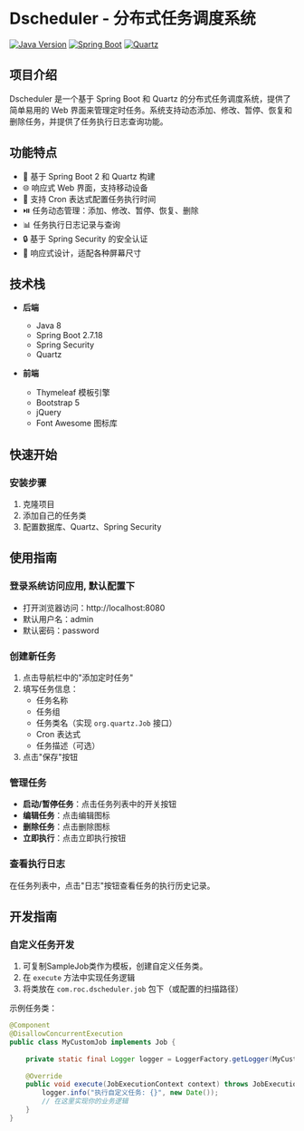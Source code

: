 # Dscheduler - 分布式任务调度系统

[![Java Version](https://img.shields.io/badge/Java-8%2B-blue.svg)](https://www.java.com/)
[![Spring Boot](https://img.shields.io/badge/Spring%20Boot-2.7.18-brightgreen.svg)](https://spring.io/projects/spring-boot)
[![Quartz](https://img.shields.io/badge/Quartz-2.3.2-orange.svg)](http://www.quartz-scheduler.org/)

## 项目介绍

Dscheduler 是一个基于 Spring Boot 和 Quartz 的分布式任务调度系统，提供了简单易用的 Web 界面来管理定时任务。系统支持动态添加、修改、暂停、恢复和删除任务，并提供了任务执行日志查询功能。

## 功能特点

- 🚀 基于 Spring Boot 2 和 Quartz 构建
- 🌐 响应式 Web 界面，支持移动设备
- 🔄 支持 Cron 表达式配置任务执行时间
- ⏯️ 任务动态管理：添加、修改、暂停、恢复、删除
- 📊 任务执行日志记录与查询
- 🔒 基于 Spring Security 的安全认证
- 📱 响应式设计，适配各种屏幕尺寸

## 技术栈

- **后端**
  - Java 8
  - Spring Boot 2.7.18
  - Spring Security
  - Quartz

- **前端**
  - Thymeleaf 模板引擎
  - Bootstrap 5
  - jQuery
  - Font Awesome 图标库

## 快速开始

### 安装步骤

1. 克隆项目
2. 添加自己的任务类
3. 配置数据库、Quartz、Spring Security

## 使用指南

### 登录系统访问应用, 默认配置下
- 打开浏览器访问：http://localhost:8080
- 默认用户名：admin
- 默认密码：password

### 创建新任务

1. 点击导航栏中的"添加定时任务"
2. 填写任务信息：
   - 任务名称
   - 任务组
   - 任务类名（实现 `org.quartz.Job` 接口）
   - Cron 表达式
   - 任务描述（可选）
3. 点击"保存"按钮

### 管理任务

- **启动/暂停任务**：点击任务列表中的开关按钮
- **编辑任务**：点击编辑图标
- **删除任务**：点击删除图标
- **立即执行**：点击立即执行按钮

### 查看执行日志

在任务列表中，点击"日志"按钮查看任务的执行历史记录。

## 开发指南

### 自定义任务开发

1. 可复制SampleJob类作为模板，创建自定义任务类。
2. 在 `execute` 方法中实现任务逻辑
3. 将类放在 `com.roc.dscheduler.job` 包下（或配置的扫描路径）

示例任务类：

```java
@Component
@DisallowConcurrentExecution
public class MyCustomJob implements Job {
    
    private static final Logger logger = LoggerFactory.getLogger(MyCustomJob.class);
    
    @Override
    public void execute(JobExecutionContext context) throws JobExecutionException {
        logger.info("执行自定义任务: {}", new Date());
        // 在这里实现你的业务逻辑
    }
}
```
